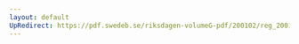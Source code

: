 ```yaml
---
layout: default
UpRedirect: https://pdf.swedeb.se/riksdagen-volumeG-pdf/200102/reg_200102/reg_200102_0111.pdf
---
```

